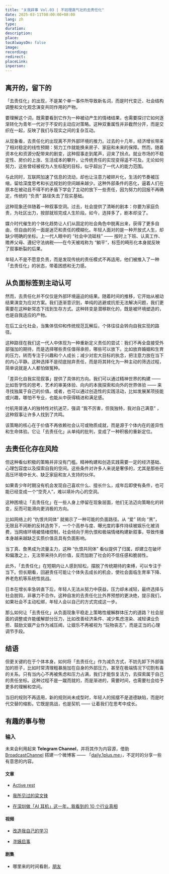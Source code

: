 ```yaml
---
title: "关我辟事 Vol.03 | 不妨理直气壮的去责任化"
date: 2025-03-11T08:00:00+08:00
lang: zh
type:
duration:
description:
place:
tocAlwaysOn: false
image:
recording:
redirect:
placeLink:
inperson:
---
```


## 离开的，留下的

「去责任化」的出现，不是某个单一事件所导致新名词，而是时代变迁、社会结构调整和文化观念演变共同作用的产物。

要理解这个词，既需要看到它作为一种被动产生的情绪结果，也需要探讨它如何逐渐转化为青年一代对于不安的主动应对策略。这种双重属性并非截然分开，而是交织在一起，反映了我们与现实之间的复杂互动。

从现象看，去责任化的出现离不开外部环境的推力。过去的十几年，经济增长带来了相对稳定的线性预期：努力工作就能换来房子、家庭和未来的保障。然而，随着资本化和资源分配带来的剧变，这种叙事走到尾声，迎来了拐点。就业市场的不稳定性、房价的上涨、生活成本的攀升，让传统责任的实现变得遥不可及。无论如何努力，这些曾经被视为人生标配的目标，似乎超出了一代人的能力范围。

与此同时，互联网加速了信息的流动，却也让注意力被碎片化，生活的节奏被压缩，留给深度思考和长远规划的空间越来越少。这种外部条件的恶化，逼着人们在原本在被动且不得不的矛盾下学会了主动的放下一些责任，因为努力的回报不再确定，传统的 “负责” 路径失去了现实基础。

这种现象还伴随着一种叙事空洞。过去，社会提供了清晰的剧本：你要为家庭负责，为社区出力，按部就班完成人生阶段。如今，选择多了，剧本却没了。

媒介时代催生的个体化趋势让人们从固定的社会角色中脱离出来，获得了更多自由，但自由的另一面是迷茫和责任的模糊化。年轻人面对的是一种开放式人生，却缺少明确的坐标。上一代人眼中的 “社会中流砥柱” —— 按时上下班、认真工作、赡养父母、遵纪守法纳税——在今天被戏称为 “躺平”，标签的畸形化本身就反映了叙事断裂的后果。

年轻人不是不愿意负责，而是发现传统的责任模式不再适用，他们被推入了一种「去责任化」的状态，带着困惑和无力感。

## 从负面标签到主动认可

然而，去责任化并不仅仅是外部环境逼迫的结果。随着时间的推移，它开始从被动结果演变为应对方案。我们逐渐意识到，单纯的逃避或抗拒无法解决问题，我们更需要在这种新常态下找到生存方式。这种转变是潜移默化的，既是被环境塑造的，也是自我适应的产物。

在后工业化社会，当集体信仰和传统规范瓦解后，个体往往会转向自我实现的路径。

这种路径在我们这一代人中体现为一种重新定义责任的尝试：我们不再全盘接受外部强加的期待，而是选择哪些责任值得承担，哪些可以放下。比如放弃婚姻和生育的压力，转而专注于兴趣和个人成长；减少对宏大目标的执念，把注意力放在当下的内心平静。这种选择不是彻底抛弃责任，而是将其转化为一种主动的筛选过程，简单说就是人人都怕做冤种。

「差异化自我实现叙事」提供了具体的方向。我们可以通过精神世界的构建 —— 比如哲学性的思考、艺术的审美体验、向内的本我探索和向外的世界体验 —— 来寻找独属于自己的价值。或者，也可以通过创造性的实践活动，比如发展某项技能或兴趣，哪怕不专业，也能从中获得精进和满足感。

付航用普通人的独特性对抗迷茫，强调 “我不厉害，但我独特，我对自己满意” ，这种叙事让许多人找到了共鸣。

该策略的核心在于价值不再依赖社会认可或物质成就，而是源于个体内在的差异性和生命体验。它让「去责任化」从单纯的批判，变成了一种积极的重新定位。

## 去责任化存在风险

但这种看似积极的策略并非没有门槛。精神构建和创造实践需要一定的经济基础、心理包容度以及探索自我的空间。这些条件对许多人来说是奢侈的，尤其是那些在高压环境中长大、缺乏家庭和友人支持的伙伴。

如果青少年时期没有机会发现自己喜欢什么、擅长什么，成年后即使有条件，也可能已经变成一个“空壳人”，难以填补内心的空洞。

这种困境让「去责任化」在一些人身上停留在现象层面，他们无法迈向策略化的转变，反而可能滑向更消极的方向。

比如网络上的 “仇恨共同体” 就揭示了一种可能的负面路径。从 “爱” 转向 “黑”，无限且不间断的反转造势下，一个个高参与度、曝光度的事件持续被娱乐化被消费，当网络环境被情绪控制，社会倾向于用仇恨和极端情绪构建新叙事，导致传播本身越来越缺乏实质价值且具有负面影响。

当丁真、詹黑成为流量主力，这种 “仇恨共同体” 看似提供了归属，却建立在破坏和偏激之上，无法带来持久的价值，反而加剧了社会的不信任感和脆弱性。

此外，「去责任化」在短期内让人感到轻松，摆脱了传统期待的束缚，可以专注于当下。但长期看，回避责任可能让个体失去成长的机会，使社会面临生育率下降、养老危机等系统性挑战。

日本在增长率急转直下后，年轻人无法从努力中获益，压力却未减轻，最终选择与社会脱钩，非暴力不合作。这种自发的去责任化比外界预想的更决绝，提示我们，如果社会不主动松绑，年轻人会以自己的方式完成这一步。

那么如何让「去责任化」从负面现象平稳走上策略性缓解群体压力的道路？社会层面的调整或许能缓解部分压力，比如改善经济条件、减少焦虑渲染、减轻课业负担、鼓励文娱产业作为减压阀，让娱乐不再被视为 “玩物丧志”，而是正当的心理调节手段。

## 结语

但更关键的在于个体本身。如何将「去责任化」作为减负方式，不妨先卸下外部强加的担子，比如时常清理粗暴施加在自身的外部压力，甚至在极端情况下切割有毒的关系。只有当内心不再被焦虑和压力占满，我们才能恢复活力，去探索属于自己的责任坐标。这种过程不是一蹴而就的，而是渐进的，需要时间，也需要社会给予更多的理解和空间。

当旧的规则不再适用，新的规则尚未成型时，年轻人的摇摆不是道德缺陷，而是时代交替的缩影。它既是挑战，也是契机 —— 让着我们在思考中成长。

## 有趣的事与物

### 输入

未来会利用起来 **Telegram Channel**，并将其作为内容源，借助 [BroadcastChannel](https://github.com/ccbikai/BroadcastChannel?tab=readme-ov-file) 搭建一个微博客 —— 「[daily.1plus.me](https://daily.1plus.me/)」，不定时的分享一些有意思的内容。

#### 文章

- [Active rest](https://herman.bearblog.dev/active-rest/)

- [我所见过的梁文锋](https://mp.weixin.qq.com/s/tv_eN8-bxH_PkqCFu3P-7g)

- [在深圳做「AI 耳机」这一年，我看到的 10 个行业真相](https://mp.weixin.qq.com/s/D1NisnNnR5FtRVT6dtwKRw)

#### 视频

- [改造我自己的学习](https://www.bilibili.com/video/BV1PqQVY2EVb/?spm_id_from=333.337.search-card.all.click&vd_source=ceb86b7c0beff27d18e7e1a1a25b505d)

- [寻姨启事](https://www.bilibili.com/video/BV1Ud9JYyE4Z/?spm_id_from=333.337.search-card.all.click&vd_source=ceb86b7c0beff27d18e7e1a1a25b505d)

#### 剧集

- 哪里来的时间看剧，[朋友](https://image-host-1313180202.cos.ap-nanjing.myqcloud.com/img/chiikawa-1.jpg)
